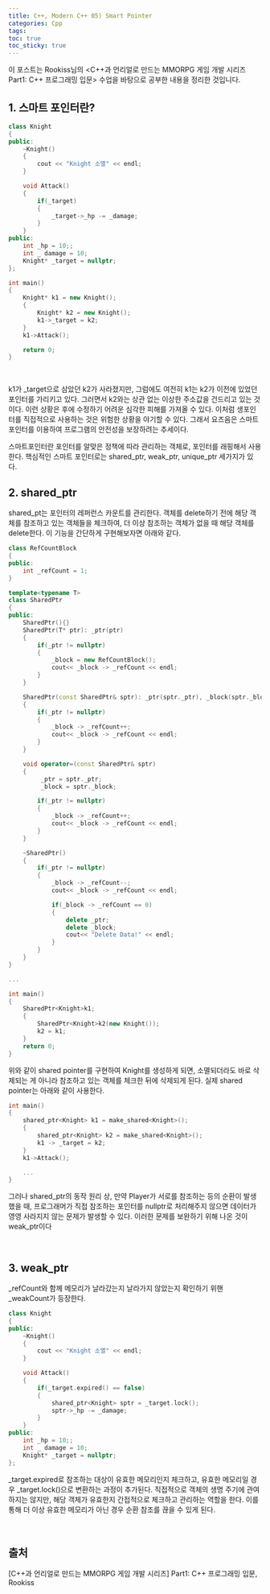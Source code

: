 ```yaml
---
title: C++, Modern C++ 05) Smart Pointer
categories: Cpp
tags: 
toc: true
toc_sticky: true
---
```


이 포스트는 Rookiss님의 \<C++과 언리얼로 만드는 MMORPG 게임 개발 시리즈 Part1: C++ 프로그래밍 입문> 수업을 바탕으로 공부한 내용을 정리한 것입니다. 
## **1. 스마트 포인터란?**

```c++
class Knight
{
public:
    ~Knight()
    {
        cout << "Knight 소멸" << endl;
    }

    void Attack()
    {
        if(_target)
        {
            _target->_hp -= _damage;
        }
    }
public:
    int _hp = 10;;
    int _ damage = 10;
    Knight* _target = nullptr;
};

int main()
{
    Knight* k1 = new Knight();
    {
        Knight* k2 = new Knight();
        k1->_target = k2;   
    } 
    k1->Attack();

    return 0;
}
```
<br/>

k1가 _target으로 삼았던 k2가 사라졌지만, 그럼에도 여전히 k1는 k2가 이전에 있었던 포인터를 가리키고 있다. 그러면서 k2와는 상관 없는 이상한 주소값을 건드리고 있는 것이다. 이런 상황은 후에 수정하기 어려운 심각한 피해를 가져올 수 있다. 이처럼 생포인터를 직접적으로 사용하는 것은 위험한 상황을 야기할 수 있다. 그래서 요즈음은 스마트 포인터를 이용하여 프로그램의 안전성을 보장하려는 추세이다. 

스마트포인터란 포인터를 알맞은 정책에 따라 관리하는 객체로, 포인터를 래핑해서 사용한다. 핵심적인 스마트 포인터로는 shared_ptr, weak_ptr, unique_ptr 세가지가 있다. 

## **2. shared_ptr**

shared_pt는 포인터의 레퍼런스 카운트를 관리한다. 객체를 delete하기 전에 해당 객체를 참조하고 있는 객체들을 체크하여, 더 이상 참조하는 객체가 없을 때 해당 객체를 delete한다. 이 기능을 간단하게 구현해보자면 아래와 같다. 
```c++
class RefCountBlock
{
public:
    int _refCount = 1;
}

template<typename T>
class SharedPtr
{
public:
    SharedPtr(){}
    SharedPtr(T* ptr): _ptr(ptr)
    {
        if(_ptr != nullptr)
        {
            _block = new RefCountBlock();
            cout<< _block -> _refCount << endl;
        }
    }

    SharedPtr(const SharedPtr& sptr): _ptr(sptr._ptr), _block(sptr._block)
    {
        if(_ptr != nullptr)
        {
            _block -> _refCount++;
            cout<< _block -> _refCount << endl;
        }
    }

    void operator=(const SharedPtr& sptr)
    {
         _ptr = sptr._ptr;
         _block = sptr._block;

        if(_ptr != nullptr)
        {
            _block -> _refCount++;
            cout<< _block -> _refCount << endl;
        }
    }

    ~SharedPtr()
    {
        if(_ptr != nullptr)
        {
            _block -> _refCount--;
            cout<< _block -> _refCount << endl;

            if(_block -> _refCount == 0)
            {
                delete _ptr;
                delete _block;
                cout<< "Delete Data!" << endl;
            }
        }
    }
}

...

int main()
{
    SharedPtr<Knight>k1;
    {
        SharedPtr<Knight>k2(new Knight());
        k2 = k1;
    }
    return 0;
}
```

위와 같이 shared pointer를 구현하여 Knight를 생성하게 되면, 소멸되더라도 바로 삭제되는 게 아니라 참조하고 있는 객체를 체크한 뒤에 삭제되게 된다. 실제 shared pointer는 아래와 같이 사용한다. 

```c++
int main()
{
    shared_ptr<Knight> k1 = make_shared<Knight>();
    {   
        shared_ptr<Knight> k2 = make_shared<Knight>();
        k1 -> _target = k2;
    }
    k1->Attack();

    ...
}
```
그러나 shared_ptr의 동작 원리 상, 만약 Player가 서로를 참조하는 등의 순환이 발생했을 때, 프로그래머가 직접 참조하는 포인터를 nullptr로 처리해주지 않으면 데이터가 영영 사라지지 않는 문제가 발생할 수 있다. 이러한 문제를 보완하기 위해 나온 것이 weak_ptr이다 

<br/>

## **3. weak_ptr** 

_refCount와 함께 메모리가 날라갔는지 날라가지 않았는지 확인하기 위핸 _weakCount가 등장한다. 

```c++
class Knight
{
public:
    ~Knight()
    {
        cout << "Knight 소멸" << endl;
    }

    void Attack()
    {
        if(_target.expired() == false)
        {
            shared_ptr<Knight> sptr = _target.lock();
            sptr->_hp -= _damage;
        }
    }
public:
    int _hp = 10;;
    int _ damage = 10;
    Knight* _target = nullptr;
};
```

_target.expired로 참조하는 대상이 유효한 메모리인지 체크하고, 유효한 메모리일 경우 _target.lock()으로 변환하는 과정이 추가된다. 직접적으로 객체의 생명 주기에 관여하지는 않지만, 해당 객체가 유효한지 간접적으로 체크하고 관리하는 역할을 한다. 이를 통해 더 이상 유효한 메모리가 아닌 경우 순환 참조를 끊을 수 있게 된다. 

<br/>

## **출처**

[C++과 언리얼로 만드는 MMORPG 게임 개발 시리즈] Part1: C++ 프로그래밍 입문, Rookiss
